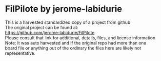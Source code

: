 
# FilPilote by jerome-labidurie  
This is a harvested standardized copy of a project from github.  
The original project can be found at:  
https://github.com/jerome-labidurie/FilPilote  
Please consult that link for additional, details, files, and license information.  
Note: It was auto harvested and if the original repo had more than one board file or anything out of the ordinary the files here are likely not representative.  
    